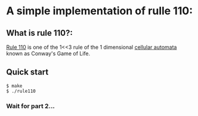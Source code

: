 # A simple implementation of rulle 110:
## What is rule 110?:
[Rule 110](https://en.wikipedia.org/wiki/Rule_110) is one of the 1<<3 rule of the 1 dimensional [cellular automata](https://en.wikipedia.org/wiki/Cellular_automaton) known as Conway's Game of Life. 


## Quick start

```` console
$ make
$ ./rule110
```` 

### Wait for part 2...
